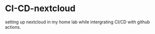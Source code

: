 # CI-CD-nextcloud
setting up nextcloud in my home lab while intergrating CI/CD with github actions.
